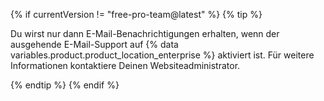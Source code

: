 {% if currentVersion != "free-pro-team@latest" %}
  {% tip %}

  Du wirst nur dann E-Mail-Benachrichtigungen erhalten, wenn der ausgehende E-Mail-Support auf {% data variables.product.product_location_enterprise %} aktiviert ist. Für weitere Informationen kontaktiere Deinen Websiteadministrator.

  {% endtip %}
{% endif %}
